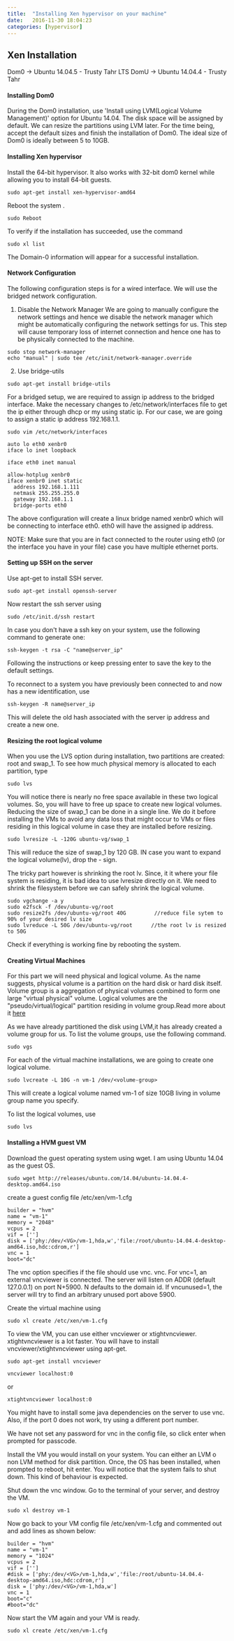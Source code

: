```yaml
---
title:  "Installing Xen hypervisor on your machine"
date:   2016-11-30 18:04:23
categories: [hypervisor]
---
```

## Xen Installation

Dom0 -> Ubuntu 14.04.5 - Trusty Tahr LTS
DomU -> Ubuntu 14.04.4 - Trusty Tahr

#### Installing Dom0

During the Dom0 installation, use 'Install using LVM(Logical Volume Management)' option for Ubuntu 14.04. The disk space will be assigned by default. We can resize the partitions using LVM later. For the time being, accept the default sizes and finish the installation of Dom0. The ideal size of Dom0 is ideally between 5 to 10GB.

#### Installing Xen hypervisor

Install the 64-bit hypervisor. It also works with 32-bit dom0 kernel while allowing you to install 64-bit guests.

```
sudo apt-get install xen-hypervisor-amd64
```
Reboot the system .
```
sudo Reboot
```
To verify if the installation has succeeded, use the command

```
sudo xl list
```
The Domain-0 information will appear for a successful installation.

#### Network Configuration

The following configuration steps is for a wired interface. We will use the bridged network configuration.

1. Disable the Network Manager
  We are going to manually configure the network settings and hence we disable the network manager which might be automatically configuring the network settings for us.
  This step will cause temporary loss of internet connection and hence one has to be physically connected to the machine.

  ```
  sudo stop network-manager
  echo "manual" | sudo tee /etc/init/network-manager.override
  ```

2. Use bridge-utils
  ```
  sudo apt-get install bridge-utils
  ```
  For a bridged setup, we are required to assign ip address to the bridged interface. Make the necessary changes to /etc/network/interfaces file to get the ip either through dhcp or my using static ip. For our case, we are going to assign a static ip address 192.168.1.1.

  ```
  sudo vim /etc/network/interfaces
  ```

  ```
  auto lo eth0 xenbr0
  iface lo inet loopback

  iface eth0 inet manual

  allow-hotplug xenbr0
  iface xenbr0 inet static
    address 192.168.1.111
    netmask 255.255.255.0
    gateway 192.168.1.1
    bridge-ports eth0
```

The above configuration will create a linux bridge named xenbr0 which will be connecting to interface eth0. eth0 will have the assigned ip address.

NOTE: Make sure that you are in fact connected to the router using eth0 (or the interface you have in your file) case you have multiple ethernet ports.

#### Setting up SSH on the server
Use apt-get to install SSH server.
```
sudo apt-get install openssh-server
```
Now restart the ssh server using
```
sudo /etc/init.d/ssh restart
```
In case you don't have a ssh key on your system, use the following command to generate one:
```
ssh-keygen -t rsa -C "name@server_ip"
```
Following the instructions or keep pressing enter to save the key to the default settings.

To reconnect to a system you have previously been connected to and now has a new identification, use
```
ssh-keygen -R name@server_ip
```
This will delete the old hash associated with the server ip address and create a new one.

#### Resizing the root logical volume
When you use the LVS option during installation, two partitions are created: root and swap_1. To see how much physical memory is
allocated to each partition, type
```
sudo lvs
```
You will notice there is nearly no free space available in these two logical volumes. So, you will have to free up space to create new logical volumes. Reducing the size of swap_1 can be done in a single line. We do it before installing the VMs to avoid any data loss that might occur to VMs or files residing in this logical volume in case they are installed before resizing.
```
sudo lvresize -L -120G ubuntu-vg/swap_1
```
This will reduce the size of swap_1 by 120 GB. IN case you want to expand the logical volume(lv), drop the - sign.

The tricky part however is shrinking the root lv. Since, it it where your file system is residing, it is bad idea to use lvresize directly on it. We need to shrink the filesystem before we can safely shrink the logical volume.

```
sudo vgchange -a y
sudo e2fsck -f /dev/ubuntu-vg/root
sudo resize2fs /dev/ubuntu-vg/root 40G         //reduce file sytem to 90% of your desired lv size
sudo lvreduce -L 50G /dev/ubuntu-vg/root      //the root lv is resized to 50G
```
Check if everything is working fine by rebooting the system.

#### Creating Virtual Machines
For this part we will need physical and logical volume. As the name suggests, physical volume is a partition on the hard disk or hard disk itself. Volume group is a aggregation of physical volumes combined to form one large "virtual physical" volume. Logical volumes are the "pseudo/virtual/logical" partition residing in volume group.Read more about it [here](https://wiki.archlinux.org/index.php/LVM)

As we have already partitioned the disk using LVM,it has already created a volume group for us. To list the volume groups, use the following command.
```
sudo vgs
```

For each of the virtual machine installations, we are going to create one logical volume.
```
sudo lvcreate -L 10G -n vm-1 /dev/<volume-group>
```
This will create a logical volume named vm-1 of size 10GB living in volume group name you specify.

To list the logical volumes, use
```
sudo lvs
```

#### Installing a HVM guest VM

Download the guest operating system using wget. I am using Ubuntu 14.04 as the guest OS.
```
sudo wget http://releases/ubuntu.com/14.04/ubuntu-14.04.4-desktop.amd64.iso
```
create a guest config file /etc/xen/vm-1.cfg
```
builder = "hvm"
name = "vm-1"
memory = "2048"
vcpus = 2
vif = ['']
disk = ['phy:/dev/<VG>/vm-1,hda,w','file:/root/ubuntu-14.04.4-desktop-amd64.iso,hdc:cdrom,r']
vnc = 1
boot="dc"
```

The vnc option specifies if the file should use vnc. vnc. For vnc=1, an external vncviewer is connected. The server will listen on ADDR (default 127.0.0.1) on port N+5900. N defaults to the domain id. If vncunused=1, the server will try to find an arbitrary unused port above 5900.

Create the virtual machine using
```
sudo xl create /etc/xen/vm-1.cfg
```

To view the VM, you can use either vncviewer or xtightvncviewer. xtightvncviewer is a lot faster. You will have to install vncviewer/xtightvncviewer using apt-get.
```
sudo apt-get install vncviewer
```

```
vncviewer localhost:0
```
or
```
xtightvncviewer localhost:0
```

You might have to install some java dependencies on the server to use vnc. Also, if the port 0 does not work, try using a different port number.

We have not set any password for vnc in the config file, so click enter when prompted for passcode.

Install the VM you would install on your system. You can either an LVM o non LVM method for disk partition. Once, the OS has been installed, when prompted to reboot, hit enter. You will notice that the system fails to shut down. This kind of behaviour is expected.

Shut down the vnc window. Go to the terminal of your server, and destroy the VM.
```
sudo xl destroy vm-1
```

Now go back to your VM config file /etc/xen/vm-1.cfg and commented out and add lines as shown below:
```
builder = "hvm"
name = "vm-1"
memory = "1024"
vcpus = 2
vif = ['']
#disk = ['phy:/dev/<VG>/vm-1,hda,w','file:/root/ubuntu-14.04.4-desktop-amd64.iso,hdc:cdrom,r']
disk = ['phy:/dev/<VG>/vm-1,hda,w']
vnc = 1
boot="c"
#boot="dc"
```
Now start the VM again and your VM is ready.

```
sudo xl create /etc/xen/vm-1.cfg
```
